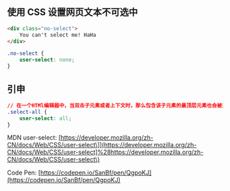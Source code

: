 ## 使用 CSS 设置网页文本不可选中

```HTML
<div class="no-select">
    You can't select me! HaHa
</div>
```

```CSS
.no-select {
    user-select: none;
}
```

## 引申

```CSS
// 在一个HTMl编辑器中，当双击子元素或者上下文时，那么包含该子元素的最顶层元素也会被选中。
.select-all {
    user-select: all;
}
```

MDN user-select: [https://developer.mozilla.org/zh-CN/docs/Web/CSS/user-select\]](https://developer.mozilla.org/zh-CN/docs/Web/CSS/user-select]%28https://developer.mozilla.org/zh-CN/docs/Web/CSS/user-select\)

Code Pen: [https://codepen.io/SanBf/pen/QgpoKJ](https://codepen.io/SanBf/pen/QgpoKJ)

